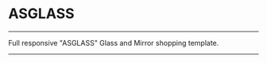# ASGLASS

*************************************************************

Full responsive "ASGLASS" Glass and Mirror shopping template. 

*************************************************************

